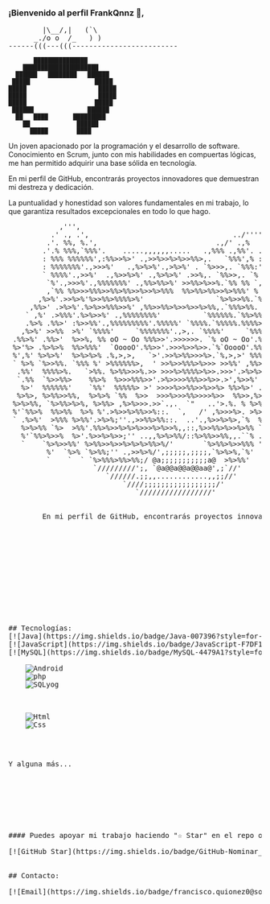 ### ¡Bienvenido al perfil FrankQnnz  👋,
<pre>
        |\__/,|   (`\
      _./o o  /_   ) )
------(((---(((-------------------------
</pre>

                                            
           ███████████████           
        █████████████████████        
      ██████   ████████   ██████      
     █████                  █████     
    █████                    █████     
    █████                    █████     
    █████                   █████     
     ██████               ██████      
      ██   ████       █████████       
        ██             ██████         
          █████        ████        



 Un joven apacionado por la programación y el desarrollo de software. 
 Conocimiento en Scrum, junto con mis habilidades en compuertas lógicas, 
me han permitido adquirir una base sólida en tecnología.

En mi perfil de GitHub, encontrarás proyectos innovadores que demuestran mi destreza y dedicación.


La puntualidad y honestidad son valores fundamentales en mi trabajo, 
lo que garantiza resultados excepcionales en todo lo que hago.
              
<pre>
            ,''',
          .' ., .',                                  ../'''',
         .'. %%, %.',                            .,/' .,%   :
        .'.% %%%,`%%%'.    .....,,,,,,.....   .,%%% .,%%'. .'
        : %%% %%%%%%',:%%>>%>' .,>>%>>%>%>>%%>,.   `%%%',% :
        : %%%%%%%'.,>>>%'   .,%>%>%'.,>%>%' . `%>>>,. `%%%:'
        ` %%%%'.,>>%'  .,%>>%>%' .,%>%>%' .>>%,. `%%>>,. `%
         `%'.,>>>%'.,%%%%%%%' .,%%>%%>%' >>%%>%>>%.`%% %% `,
         ,`%% %%>>>%%%>>%%>%%>>%>>%>%%%  %%>%%>%%>>%>%%%' % %,
       ,%>%'.>>%>%'%>>%%>%%%%>%'                 `%>%>>%%.`%>>%.
     ,%%>' .>%>%'.%>%>>%%%>>%' ,%%>>%%>%>>%>>%>%%,.`%%%>%%. `%>%.
    ` ,%' .>%%%'.%>%>>%' .,%%%%%%%%'          `%%%%%%.`%%>%% .%%>                 _./o o  /_   ) )
    .%>% .%%>' :%>>%%'.,%%%%%%%%%'.%%%%%' `%%%%.`%%%%%.%%%%> %%>%.         ------(((---(((-------------------------
   ,%>%' >>%%  >%' `%%%%'     `%%%%%%%'.,>,. `%%%%'     `%%%>>%%>%         Desarrollador de software con scrum certifcado
 .%%>%' .%%>'  %>>%, %% oO ~ Oo %%%>>'.>>>>>>. `% oO ~ Oo'.%%%'%>%, 
 %>'%> .%>%>%  %%>%%%'  `OoooO'.%%>>'.>>>%>>%>>.`%`OoooO'.%%>% '%>%
 %',%' %>%>%'  %>%>%>% .%,>,>,   `>'.>>%>%%>>>%>.`%,>,>' %%%%> .>%>,
 ` %>% `%>>%%. `%%% %' >%%%%%%>,  ' >>%>>%%%>%>>> >>%%' ,%%>%'.%%>>%.
  .%%'  %%%%>%.   `>%%. %>%%>>>%.>> >>>%>%%%%>%>>.>>>'.>%>%>' %>>%>%%
  `.%%  `%>>%%>    %%>%  %>>>%%%>>'.>%>>>>%%%>>%>>.>',%>>%'  ,>%'>% '
   %>'  %%%%%%'    `%%'  %%%%%> >' >>>>%>>%%>>%>>%> %%>%>' .%>%% .%%
  %>%>, %>%%>>%%,  %>%>% `%%  %>>  >>>%>>>%%>>>>%>>  %%>>,%>%%'.%>%,
 %>%>%%, `%>%%>%>%, %>%%> ,%>%>>>.>>`.,.  `"   ..'>.%. % %>%>%'.%>%%;
 %'`%%>%  %%>%%  %>% %'.>%>>%>%%>>%::.  `,   /' ,%>>>%>. >%>%'.%>%'%'
 ` .%>%'  >%%% %>%%'.>%>%;''.,>>%%>%%::.  ..'.,%>>%>%>,`%  %'.>%%' '
   %>%>%% `%>  >%%'.%%>%>>%>%>%>>>%>%>>%,,::,%>>%%>%>>%>%% `>>%>'
   %'`%%>%>>%  %>'.%>>%>%>>;'' ..,,%>%>%%/::%>%%>>%%,,.``% .%>%%
   `    `%>%>>%%' %>%%>>%>>%>%>%>%%>%/'       `%>%%>%>>%%% ' .%'
         %'  `%>% `%>%%;'' .,>>%>%/',;;;;;,;;;;,`%>%>%,`%'   '
         `    `  ` `%>%%%>%%>%%;/ @a;;;;;;;;;;;a@  >%>%%'
                    `/////////';, `@a@@a@@a@@aa@',;`//'
                       `//////.;;,,............,,;;//'
                           `////;;;;;;;;;;;;;;;;;/'
                              `/////////////////'

        
        En mi perfil de GitHub, encontrarás proyectos innovadores que demuestran mi destreza y dedicación.
<pre>












## Tecnologías:
[![Java](https://img.shields.io/badge/Java-007396?style=for-the-badge&logo=java&logoColor=white&labelColor=101010)]()
[![JavaScript](https://img.shields.io/badge/JavaScript-F7DF1E?style=for-the-badge&logo=javascript&logoColor=white&labelColor=101010)]()
[![MySQL](https://img.shields.io/badge/MySQL-4479A1?style=for-the-badge&logo=mysql&logoColor=white&labelColor=101010)]()
<div>
    <img alt="Android" src="https://img.shields.io/badge/Android-3DDC84?style=for-the-badge&logo=android&logoColor=white&labelColor=101010">
    <img alt="php" src="https://img.shields.io/badge/PHP-484C89?style=for-the-badge&logo=php&logoColor=white&labelColor=101010">
    <img alt="SQLyog" src="https://img.shields.io/badge/SQLyog-808080?style=for-the-badge&logo=mysql&logoColor=white&labelColor=101010">
  </br> </br>
    <img alt="Html" src="https://img.shields.io/badge/HTML-F06529?style=for-the-badge&logo=html&logoColor=white&labelColor=101010">
    <img alt="Css" src="https://img.shields.io/badge/CSS-264de4?style=for-the-badge&logo=css&logoColor=white&labelColor=101010">
  </br>
   <p>Y alguna más...</p> 
  </br>
</div>



#### Puedes apoyar mi trabajo haciendo "☆ Star" en el repo o nominarme a "GitHub Star". ¡Gracias!

[![GitHub Star](https://img.shields.io/badge/GitHub-Nominar_a_star-yellow?style=for-the-badge&logo=github&logoColor=white&labelColor=101010)](https://stars.github.com/nominate/)


## Contacto:

[![Email](https://img.shields.io/badge/francisco.quionez0@soy.sena.edu.co-email_personal_(respuesta_lenta)-D14836?style=for-the-badge&logo=gmail&logoColor=white&labelColor=101010)](mailto:francisco.quionez0@soy.sena.edu.co)


        
<!--
**FranciscoQV117/FranciscoQv117** is a ✨ _special_ ✨ repository because its `README.md` (this file) appears on your GitHub profile.

Here are some ideas to get you started:

- 🔭 I’m currently working on ...
- 🌱 I’m currently learning ...
- 👯 I’m looking to collaborate on ...
- 🤔 I’m looking for help with ...
- 💬 Ask me about ...
- 📫 How to reach me: ...
- 😄 Pronouns: ...
- ⚡ Fun fact: ...

    <img alt="MySQL" src="AAA">
    <img alt="TeAMO  ♡ ♥ ♡ ♥ ♡ ♥ ♡ ♥ ♡ ♥ ♡ ♥ " src="AAA">
    [![Apple](https://img.shields.io/badge/iOS-999999?style=for-the-badge&logo=apple&logoColor=white&labelColor=101010)]()
    [![Android](https://img.shields.io/badge/Android-3DDC84?style=for-the-badge&logo=android&logoColor=white&labelColor=101010)]()
    [![Kotlin](https://img.shields.io/badge/Kotlin-0095D5?style=for-the-badge&logo=kotlin&logoColor=white&labelColor=101010)]()
    [![Android_Studio](https://img.shields.io/badge/Android_Studio-3DDC84?style=for-the-badge&logo=android-studio&logoColor=white&labelColor=101010)]()
    </br>
-->



